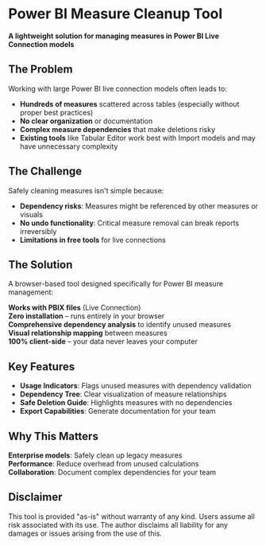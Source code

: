 # Power BI Measure Cleanup Tool 

**A lightweight solution for managing measures in Power BI Live Connection models**

## The Problem

Working with large Power BI live connection models often leads to:
- **Hundreds of measures** scattered across tables (especially without proper best practices)
- **No clear organization** or documentation
- **Complex measure dependencies** that make deletions risky
- **Existing tools** like Tabular Editor work best with Import models and may have unnecessary complexity

## The Challenge

Safely cleaning measures isn't simple because:
-  **Dependency risks**: Measures might be referenced by other measures or visuals
-  **No undo functionality**: Critical measure removal can break reports irreversibly
-  **Limitations in free tools** for live connections

## The Solution

A browser-based tool designed specifically for Power BI measure management:

 **Works with PBIX files** (Live Connection)  
 **Zero installation** – runs entirely in your browser  
 **Comprehensive dependency analysis** to identify unused measures  
 **Visual relationship mapping** between measures  
 **100% client-side** – your data never leaves your computer  

## Key Features

- **Usage Indicators**: Flags unused measures with dependency validation
- **Dependency Tree**: Clear visualization of measure relationships
- **Safe Deletion Guide**: Highlights measures with no dependencies
- **Export Capabilities**: Generate documentation for your team

## Why This Matters

**Enterprise models**: Safely clean up legacy measures  
**Performance**: Reduce overhead from unused calculations  
**Collaboration**: Document complex dependencies for your team  

## Disclaimer
This tool is provided "as-is" without warranty of any kind. Users assume all risk associated with its use. The author disclaims all liability for any damages or issues arising from the use of this.

